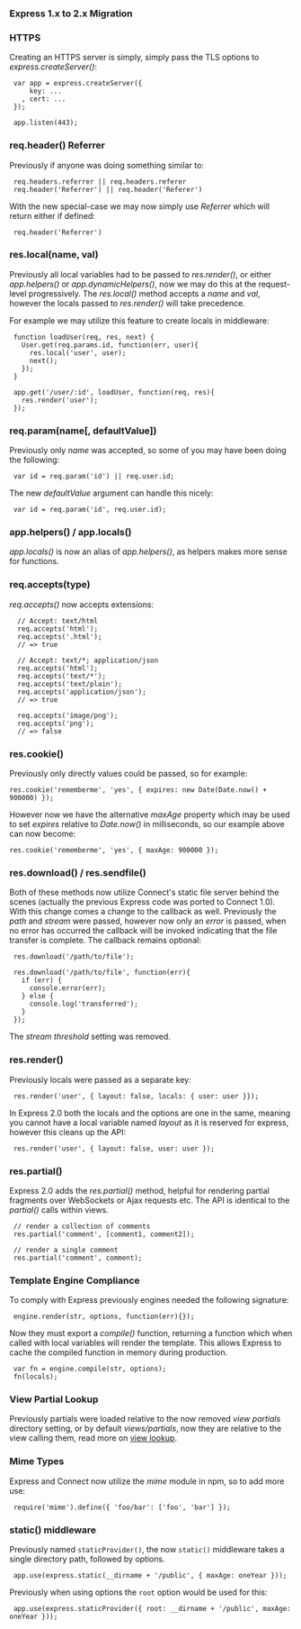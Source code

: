 
### Express 1.x to 2.x Migration

### HTTPS

 Creating an HTTPS server is simply, simply pass the TLS options to _express.createServer()_:
 
     var app = express.createServer({
         key: ...
       , cert: ...
     });

     app.listen(443);

### req.header() Referrer

 Previously if anyone was doing something similar to:
 
     req.headers.referrer || req.headers.referer
     req.header('Referrer') || req.header('Referer')

 With the new special-case we may now simply use _Referrer_ which will return either if defined:
 
     req.header('Referrer')

### res.local(name, val)

 Previously all local variables had to be passed to _res.render()_, or either _app.helpers()_ or _app.dynamicHelpers()_, now we may do this at the request-level progressively. The _res.local()_ method accepts a _name_ and _val_, however the locals passed to _res.render()_ will take precedence.

 For example we may utilize this feature to create locals in middleware:

     function loadUser(req, res, next) {
       User.get(req.params.id, function(err, user){
         res.local('user', user);
         next();
       });
     }

     app.get('/user/:id', loadUser, function(req, res){
       res.render('user');
     });

### req.param(name[, defaultValue])

 Previously only _name_ was accepted, so some of you may have been doing the following:
 
     var id = req.param('id') || req.user.id;

 The new _defaultValue_ argument can handle this nicely:
 
     var id = req.param('id', req.user.id);

### app.helpers() / app.locals()

  _app.locals()_ is now an alias of _app.helpers()_, as helpers makes more sense for functions.

### req.accepts(type)

  _req.accepts()_ now accepts extensions:
  
  
      // Accept: text/html
      req.accepts('html');
      req.accepts('.html');
      // => true
      
      // Accept: text/*; application/json
      req.accepts('html');
      req.accepts('text/*');
      req.accepts('text/plain');
      req.accepts('application/json');
      // => true
      
      req.accepts('image/png');
      req.accepts('png');
      // => false

### res.cookie()

 Previously only directly values could be passed, so for example:

    res.cookie('rememberme', 'yes', { expires: new Date(Date.now() + 900000) });

However now we have the alternative _maxAge_ property which may be used to set _expires_ relative to _Date.now()_ in milliseconds, so our example above can now become:

    res.cookie('rememberme', 'yes', { maxAge: 900000 });

### res.download() / res.sendfile()

 Both of these methods now utilize Connect's static file server behind the scenes (actually the previous Express code was ported to Connect 1.0). With this change comes a change to the callback as well. Previously the _path_ and _stream_ were passed, however now only an _error_ is passed, when no error has occurred the callback will be invoked indicating that the file transfer is complete. The callback remains optional:
 
     res.download('/path/to/file');

     res.download('/path/to/file', function(err){
       if (err) {
         console.error(err);
       } else {
         console.log('transferred');
       }
     });

 The _stream threshold_ setting was removed.

### res.render()

 Previously locals were passed as a separate key:
 
     res.render('user', { layout: false, locals: { user: user }});

 In Express 2.0 both the locals and the options are one in the same, meaning you cannot have a local variable named _layout_ as it is reserved for express, however this cleans up the API:
 
     res.render('user', { layout: false, user: user });

### res.partial()

 Express 2.0 adds the _res.partial()_ method, helpful for rendering partial fragments over WebSockets or Ajax requests etc. The API is identical to the _partial()_ calls within views.
 
     // render a collection of comments
     res.partial('comment', [comment1, comment2]); 

     // render a single comment
     res.partial('comment', comment);

### Template Engine Compliance

 To comply with Express previously engines needed the following signature:
 
     engine.render(str, options, function(err){});

 Now they must export a _compile()_ function, returning a function which when called with local variables will render the template. This allows Express to cache the compiled function in memory during production.
 
     var fn = engine.compile(str, options);
     fn(locals);

### View Partial Lookup

 Previously partials were loaded relative to the now removed _view partials_ directory setting, or by default _views/partials_, now they are relative to the view calling them, read more on [view lookup](guide.html#View-Lookup).

### Mime Types

 Express and Connect now utilize the _mime_ module in npm, so to add more use:
 
     require('mime').define({ 'foo/bar': ['foo', 'bar'] });

### static() middleware

 Previously named `staticProvider()`, the now `static()` middleware takes a single directory path, followed by options.
 
     app.use(express.static(__dirname + '/public', { maxAge: oneYear }));

Previously when using options the `root` option would be used for this:

     app.use(express.staticProvider({ root: __dirname + '/public', maxAge: oneYear }));
     